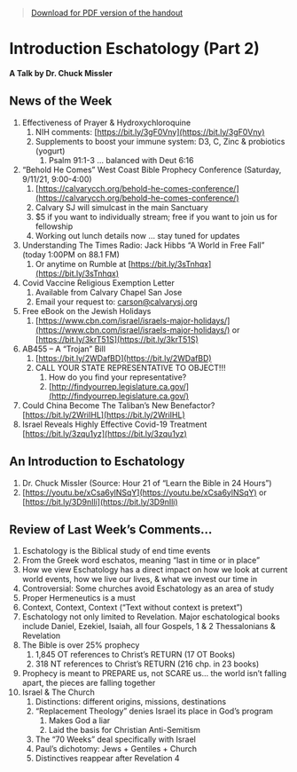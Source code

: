 >[Download for PDF version of the handout](/week082921.pdf)

# Introduction Eschatology (Part 2)
**A Talk by Dr. Chuck Missler**

## News of the Week						
1. Effectiveness of Prayer & Hydroxychloroquine
	1. NIH comments: [https://bit.ly/3gF0Vny](https://bit.ly/3gF0Vny)
	1. Supplements to boost your immune system: D3, C, Zinc & probiotics (yogurt)
		1. Psalm 91:1-3 … balanced with Deut 6:16
1. “Behold He Comes” West Coast Bible Prophecy Conference (Saturday, 9/11/21, 9:00-4:00)
	1. [https://calvarycch.org/behold-he-comes-conference/](https://calvarycch.org/behold-he-comes-conference/)
	1. Calvary SJ will simulcast in the main Sanctuary
	1. $5 if you want to individually stream; free if you want to join us for fellowship
	1. Working out lunch details now … stay tuned for updates
1. Understanding The Times Radio: Jack Hibbs “A World in Free Fall” (today 1:00PM on 88.1 FM)
	1. Or anytime on Rumble at [https://bit.ly/3sTnhqx](https://bit.ly/3sTnhqx)
1. Covid Vaccine Religious Exemption Letter
	1. Available from Calvary Chapel San Jose
	1. Email your request  to: carson@calvarysj.org
1. Free eBook on the Jewish Holidays
	1. [https://www.cbn.com/israel/israels-major-holidays/](https://www.cbn.com/israel/israels-major-holidays/) or [https://bit.ly/3krT51S](https://bit.ly/3krT51S)
1. AB455 – A “Trojan” Bill
	1. [https://bit.ly/2WDafBD](https://bit.ly/2WDafBD)
	1. CALL YOUR STATE REPRESENTATIVE TO OBJECT!!! 
		1. How do you find your representative?
		1. [http://findyourrep.legislature.ca.gov/](http://findyourrep.legislature.ca.gov/)
1. Could China Become The Taliban’s New Benefactor? [https://bit.ly/2WriIHL](https://bit.ly/2WriIHL)
1. Israel Reveals Highly Effective Covid-19 Treatment [https://bit.ly/3zqu1yz](https://bit.ly/3zqu1yz)

## An Introduction to Eschatology 
1. Dr. Chuck Missler   (Source: Hour 21 of “Learn the Bible in 24 Hours”)   
1. [https://youtu.be/xCsa6ylNSqY](https://youtu.be/xCsa6ylNSqY)   or   [https://bit.ly/3D9nIli](https://bit.ly/3D9nIli)

## Review of Last Week’s Comments…
1. Eschatology is the Biblical study of end time events 
1. From the Greek word eschatos, meaning “last in time or in place” 
1. How we view Eschatology has a direct impact on how we look at current world events, how we live our lives, & what we invest our time in
1. Controversial: Some churches avoid Eschatology as an area of study
1. Proper Hermeneutics is a must 
1. Context, Context, Context (“Text without context is pretext”)
1. Eschatology not only limited to Revelation.  Major eschatological books include Daniel, Ezekiel, Isaiah, all four Gospels, 1 & 2 Thessalonians & Revelation
1. The Bible is over 25% prophecy
	1. 1,845 OT references to Christ’s RETURN (17 OT Books)
	1. 318 NT references to Christ’s RETURN (216 chp. in 23 books)
1. Prophecy is meant to PREPARE us, not SCARE us… the world isn’t falling apart, the pieces are falling together
1. Israel & The Church
	1. Distinctions: different origins, missions, destinations
	1. “Replacement Theology” denies Israel its place in God’s program
		1. Makes God a liar
		1. Laid the basis for Christian Anti-Semitism
	1. The “70 Weeks” deal specifically with Israel
	1. Paul’s dichotomy:  Jews +  Gentiles  +  Church
	1. Distinctives reappear after Revelation 4

